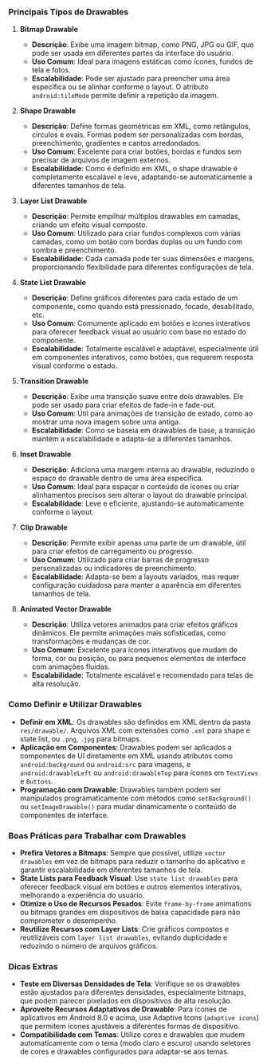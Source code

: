 ### Principais Tipos de Drawables

1. **Bitmap Drawable**
   - **Descrição**: Exibe uma imagem bitmap, como PNG, JPG ou GIF, que pode ser usada em diferentes partes da interface do usuário.
   - **Uso Comum**: Ideal para imagens estáticas como ícones, fundos de tela e fotos.
   - **Escalabilidade**: Pode ser ajustado para preencher uma área específica ou se alinhar conforme o layout. O atributo `android:tileMode` permite definir a repetição da imagem.

2. **Shape Drawable**
   - **Descrição**: Define formas geométricas em XML, como retângulos, círculos e ovais. Formas podem ser personalizadas com bordas, preenchimento, gradientes e cantos arredondados.
   - **Uso Comum**: Excelente para criar botões, bordas e fundos sem precisar de arquivos de imagem externos.
   - **Escalabilidade**: Como é definido em XML, o shape drawable é completamente escalável e leve, adaptando-se automaticamente a diferentes tamanhos de tela.

3. **Layer List Drawable**
   - **Descrição**: Permite empilhar múltiplos drawables em camadas, criando um efeito visual composto.
   - **Uso Comum**: Utilizado para criar fundos complexos com várias camadas, como um botão com bordas duplas ou um fundo com sombra e preenchimento.
   - **Escalabilidade**: Cada camada pode ter suas dimensões e margens, proporcionando flexibilidade para diferentes configurações de tela.

4. **State List Drawable**
   - **Descrição**: Define gráficos diferentes para cada estado de um componente, como quando está pressionado, focado, desabilitado, etc.
   - **Uso Comum**: Comumente aplicado em botões e ícones interativos para oferecer feedback visual ao usuário com base no estado do componente.
   - **Escalabilidade**: Totalmente escalável e adaptável, especialmente útil em componentes interativos, como botões, que requerem resposta visual conforme o estado.

5. **Transition Drawable**
   - **Descrição**: Exibe uma transição suave entre dois drawables. Ele pode ser usado para criar efeitos de fade-in e fade-out.
   - **Uso Comum**: Útil para animações de transição de estado, como ao mostrar uma nova imagem sobre uma antiga.
   - **Escalabilidade**: Como se baseia em drawables de base, a transição mantém a escalabilidade e adapta-se a diferentes tamanhos.

6. **Inset Drawable**
   - **Descrição**: Adiciona uma margem interna ao drawable, reduzindo o espaço do drawable dentro de uma área específica.
   - **Uso Comum**: Ideal para espaçar o conteúdo de ícones ou criar alinhamentos precisos sem alterar o layout do drawable principal.
   - **Escalabilidade**: Leve e eficiente, ajustando-se automaticamente conforme o layout.

7. **Clip Drawable**
   - **Descrição**: Permite exibir apenas uma parte de um drawable, útil para criar efeitos de carregamento ou progresso.
   - **Uso Comum**: Utilizado para criar barras de progresso personalizadas ou indicadores de preenchimento.
   - **Escalabilidade**: Adapta-se bem a layouts variados, mas requer configuração cuidadosa para manter a aparência em diferentes tamanhos de tela.

8. **Animated Vector Drawable**
   - **Descrição**: Utiliza vetores animados para criar efeitos gráficos dinâmicos. Ele permite animações mais sofisticadas, como transformações e mudanças de cor.
   - **Uso Comum**: Excelente para ícones interativos que mudam de forma, cor ou posição, ou para pequenos elementos de interface com animações fluidas.
   - **Escalabilidade**: Totalmente escalável e recomendado para telas de alta resolução.

### Como Definir e Utilizar Drawables

- **Definir em XML**: Os drawables são definidos em XML dentro da pasta `res/drawable/`. Arquivos XML com extensões como `.xml` para shape e state list, ou `.png`, `.jpg` para bitmaps.
- **Aplicação em Componentes**: Drawables podem ser aplicados a componentes de UI diretamente em XML usando atributos como `android:background` ou `android:src` para imagens, e `android:drawableLeft` ou `android:drawableTop` para ícones em `TextViews` e `Buttons`.
- **Programação com Drawable**: Drawables também podem ser manipulados programaticamente com métodos como `setBackground()` ou `setImageDrawable()` para mudar dinamicamente o conteúdo de componentes de interface.

### Boas Práticas para Trabalhar com Drawables

- **Prefira Vetores a Bitmaps**: Sempre que possível, utilize `vector drawables` em vez de bitmaps para reduzir o tamanho do aplicativo e garantir escalabilidade em diferentes tamanhos de tela.
- **State Lists para Feedback Visual**: Use `state list drawables` para oferecer feedback visual em botões e outros elementos interativos, melhorando a experiência do usuário.
- **Otimize o Uso de Recursos Pesados**: Evite `frame-by-frame` animations ou bitmaps grandes em dispositivos de baixa capacidade para não comprometer o desempenho.
- **Reutilize Recursos com Layer Lists**: Crie gráficos compostos e reutilizáveis com `layer list drawables`, evitando duplicidade e reduzindo o número de arquivos gráficos.

### Dicas Extras

- **Teste em Diversas Densidades de Tela**: Verifique se os drawables estão ajustados para diferentes densidades, especialmente bitmaps, que podem parecer pixelados em dispositivos de alta resolução.
- **Aproveite Recursos Adaptativos de Drawable**: Para ícones de aplicativos em Android 8.0 e acima, use Adaptive Icons (`adaptive icons`) que permitem ícones ajustáveis a diferentes formas de dispositivo.
- **Compatibilidade com Temas**: Utilize cores e drawables que mudem automaticamente com o tema (modo claro e escuro) usando seletores de cores e drawables configurados para adaptar-se aos temas.